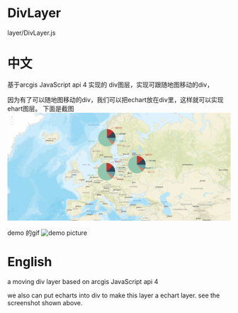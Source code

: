 # DivLayer
layer/DivLayer.js
# 中文



基于arcgis JavaScript api 4 实现的 div图层，实现可跟随地图移动的div，

因为有了可以随地图移动的div，我们可以把echart放在div里，这样就可以实现ehart图层。
下面是截图
![demo picture](https://github.com/Baozi926/DivLayer/blob/master/echarts.png?raw=true)

demo 的gif
![demo picture](https://github.com/Baozi926/DivLayer/blob/master/echartLayer.gif?raw=true)


# English

a moving div layer based on arcgis JavaScript api 4

we also can put echarts into div to make this layer a echart layer. see the screenshot shown above. 

